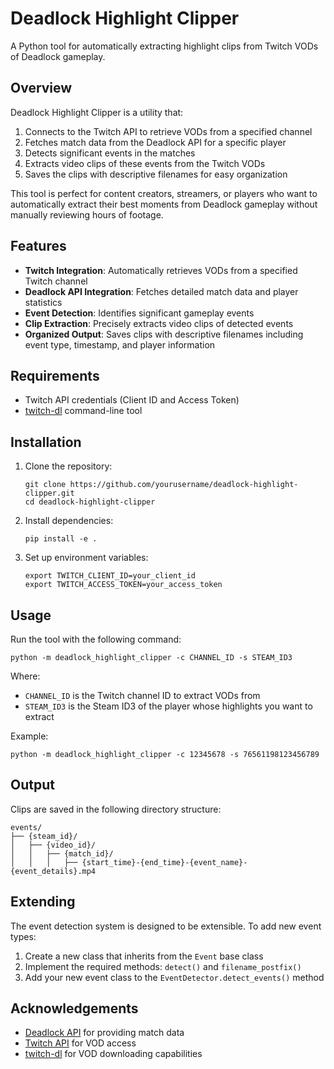 # Deadlock Highlight Clipper

A Python tool for automatically extracting highlight clips from Twitch VODs of Deadlock gameplay.

## Overview

Deadlock Highlight Clipper is a utility that:

1. Connects to the Twitch API to retrieve VODs from a specified channel
2. Fetches match data from the Deadlock API for a specific player
3. Detects significant events in the matches
4. Extracts video clips of these events from the Twitch VODs
5. Saves the clips with descriptive filenames for easy organization

This tool is perfect for content creators, streamers, or players who want to automatically extract their best moments from Deadlock gameplay without manually reviewing hours of footage.

## Features

- **Twitch Integration**: Automatically retrieves VODs from a specified Twitch channel
- **Deadlock API Integration**: Fetches detailed match data and player statistics
- **Event Detection**: Identifies significant gameplay events
- **Clip Extraction**: Precisely extracts video clips of detected events
- **Organized Output**: Saves clips with descriptive filenames including event type, timestamp, and player information

## Requirements

- Twitch API credentials (Client ID and Access Token)
- [twitch-dl](https://github.com/ihabunek/twitch-dl) command-line tool

## Installation

1. Clone the repository:
   ```
   git clone https://github.com/yourusername/deadlock-highlight-clipper.git
   cd deadlock-highlight-clipper
   ```

2. Install dependencies:
   ```
   pip install -e .
   ```

3. Set up environment variables:
   ```
   export TWITCH_CLIENT_ID=your_client_id
   export TWITCH_ACCESS_TOKEN=your_access_token
   ```

## Usage

Run the tool with the following command:

```
python -m deadlock_highlight_clipper -c CHANNEL_ID -s STEAM_ID3
```

Where:
- `CHANNEL_ID` is the Twitch channel ID to extract VODs from
- `STEAM_ID3` is the Steam ID3 of the player whose highlights you want to extract

Example:
```
python -m deadlock_highlight_clipper -c 12345678 -s 76561198123456789
```

## Output

Clips are saved in the following directory structure:
```
events/
├── {steam_id}/
│   ├── {video_id}/
│   │   ├── {match_id}/
│   │   │   ├── {start_time}-{end_time}-{event_name}-{event_details}.mp4
```

## Extending

The event detection system is designed to be extensible. To add new event types:

1. Create a new class that inherits from the `Event` base class
2. Implement the required methods: `detect()` and `filename_postfix()`
3. Add your new event class to the `EventDetector.detect_events()` method

## Acknowledgements

- [Deadlock API](https://deadlock-api.com) for providing match data
- [Twitch API](https://dev.twitch.tv/docs/api/) for VOD access
- [twitch-dl](https://github.com/ihabunek/twitch-dl) for VOD downloading capabilities
